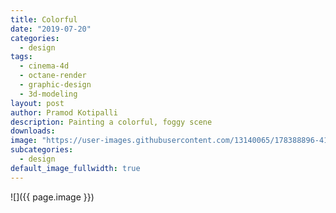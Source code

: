 ```yaml
---
title: Colorful
date: "2019-07-20"
categories:
  - design
tags:
  - cinema-4d
  - octane-render
  - graphic-design
  - 3d-modeling
layout: post
author: Pramod Kotipalli
description: Painting a colorful, foggy scene
downloads:
image: "https://user-images.githubusercontent.com/13140065/178388896-41aabac9-9b43-4b94-8d03-66a8b6e25215.png"
subcategories:
  - design
default_image_fullwidth: true
---
```


![]({{ page.image }})
